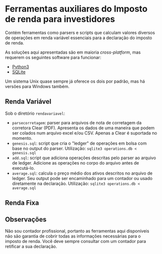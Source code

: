 # Ferramentas auxiliares do Imposto de renda para investidores

Contém ferramentas como parsers e scripts que calculam valores diversos de operações em renda variável essenciais para a declaração do imposto de renda.

As soluções aqui apresentadas são em maioria *cross-platform*, mas requerem os seguintes software para funcionar:

 - [Python3](https://www.python.org)
 - [SQLite](https://www.sqlite.org)

Um sistema Unix quase sempre já oferece os dois por padrão, mas há versões para Windows também.

## Renda Variável

Sob o diretório `rendavariavel`:

 - `parsecorretagem`: parser para arquivos de nota de corretagem da corretora Clear (PDF). Apresenta os dados de uma maneira que podem ser colados num arquivo excel e/ou CSV. Apenas a Clear é suportada no momento.
 - `genesis.sql`: script que cria o "ledger" de operações em bolsa com base no output do parser. Utilização: `sqlite3 operations.db < genesis.sql`
 - `add.sql`: script que adiciona operações descritas pelo parser ao arquivo de ledger. Adicione as operações no corpo do arquivo antes de executá-lo.
 - `average.sql`: calcula o preço médio dos ativos descritos no arquivo de ledger. Seu output pode ser encaminhado para um contador ou usado diretamente na declaração. Utilização: `sqlite3 operations.db < average.sql`

## Renda Fixa

## Observações

Não sou contador profissional, portanto as ferramentas aqui disponíveis não são garantia de cobrir todas as informações necessárias para o imposto de renda. Você deve sempre consultar com um contador para retificar a sua declaração.
